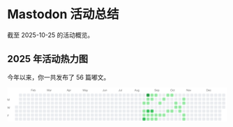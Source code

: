 # Mastodon 活动总结

截至 2025-10-25 的活动概览。

## 2025 年活动热力图

今年以来，你一共发布了 56 篇嘟文。

![Activity Heatmap](./heatmap.svg)